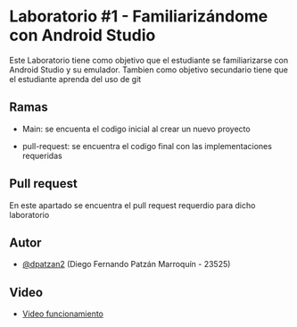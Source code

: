 
# Laboratorio #1 - Familiarizándome con Android Studio


Este Laboratorio tiene como objetivo que el estudiante se familiarizarse con Android Studio y su emulador. Tambien como objetivo secundario tiene que el estudiante aprenda del uso de git


## Ramas

- Main: se encuenta el codigo inicial al crear un nuevo proyecto

- pull-request: se encuentra el codigo final con las implementaciones requeridas


## Pull request

En este apartado se encuentra el pull request requerdio para dicho laboratorio

## Autor

- [@dpatzan2](https://www.github.com/dpatzan2) (Diego Fernando Patzán Marroquín - 23525)

## Video

- [Video funcionamiento](https://drive.google.com/file/d/1XL1iqjpj0tNP8TqdusF1dJmBvkmO40Ov/view?usp=sharing)


